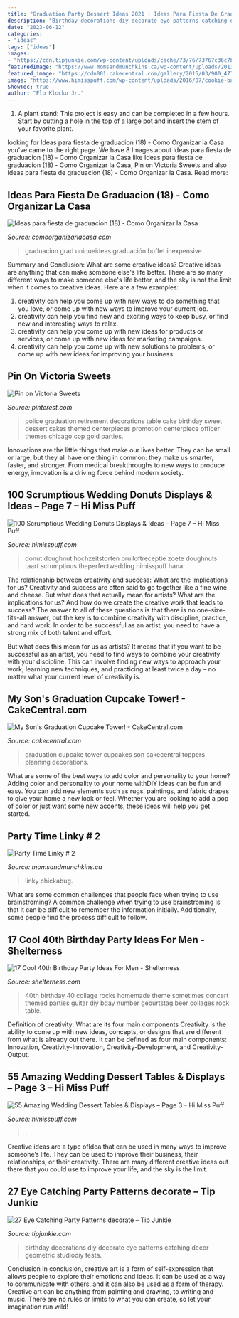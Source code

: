 ```yaml
---
title: "Graduation Party Dessert Ideas 2021 : Ideas Para Fiesta De Graduacion (18)"
description: "Birthday decorations diy decorate eye patterns catching decor geometric studiodiy festa"
date: "2023-06-12"
categories:
- "ideas"
tags: ["ideas"]
images:
- "https://cdn.tipjunkie.com/wp-content/uploads/cache/73/76/73767c36c7b9f708b020ce1b392b8a5c.jpg"
featuredImage: "https://www.momsandmunchkins.ca/wp-content/uploads/2013/08/mimis.jpg"
featured_image: "https://cdn001.cakecentral.com/gallery/2015/03/900_47792kVZN_my-sons-graduation-cupcake-tower.jpg"
image: "https://www.himisspuff.com/wp-content/uploads/2016/07/cookie-bar-wedding-dessert-table.jpg"
ShowToc: true
author: "Flo Klocko Jr."
---
```



1. A plant stand: This project is easy and can be completed in a few hours. Start by cutting a hole in the top of a large pot and insert the stem of your favorite plant.

	

		
looking for Ideas para fiesta de graduacion (18) - Como Organizar la Casa you've came to the right page. We have 8 Images about Ideas para fiesta de graduacion (18) - Como Organizar la Casa like Ideas para fiesta de graduacion (18) - Como Organizar la Casa, Pin on Victoria Sweets and also Ideas para fiesta de graduacion (18) - Como Organizar la Casa. Read more:
		
    
## Ideas Para Fiesta De Graduacion (18) - Como Organizar La Casa

<img loading=lazy src="https://comoorganizarlacasa.com/wp-content/uploads/2016/05/Ideas-para-fiesta-de-graduacion-18.jpg" onerror="this.onerror=null;this.src='https://tse2.mm.bing.net/th?id=OIP.MVq4WikEv-acodmCOX1-7wAAAA&amp;pid=15.1';" alt="Ideas para fiesta de graduacion (18) - Como Organizar la Casa">

_Source: comoorganizarlacasa.com_

>graduacion grad uniqueideas graduación buffet inexpensive. 

	

Summary and Conclusion: What are some creative ideas?
Creative ideas are anything that can make someone else's life better. There are so many different ways to make someone else's life better, and the sky is not the limit when it comes to creative ideas. Here are a few examples: 
1) creativity can help you come up with new ways to do something that you love, or come up with new ways to improve your current job. 
2) creativity can help you find new and exciting ways to keep busy, or find new and interesting ways to relax. 
3) creativity can help you come up with new ideas for products or services, or come up with new ideas for marketing campaigns. 
4) creativity can help you come up with new solutions to problems, or come up with new ideas for improving your business.

    
## Pin On Victoria Sweets

<img loading=lazy src="https://i.pinimg.com/736x/46/76/73/467673ba58cb8612d431b8f253b0d1ff.jpg" onerror="this.onerror=null;this.src='https://tse4.mm.bing.net/th?id=OIP.zzlFLTaiV9HqKF65_ZZ47QHaJ3&amp;pid=15.1';" alt="Pin on Victoria Sweets">

_Source: pinterest.com_

>police graduation retirement decorations table cake birthday sweet dessert cakes themed centerpieces promotion centerpiece officer themes chicago cop gold parties. 

	

Innovations are the little things that make our lives better. They can be small or large, but they all have one thing in common: they make us smarter, faster, and stronger. From medical breakthroughs to new ways to produce energy, innovation is a driving force behind modern society.

    
## 100 Scrumptious Wedding Donuts Displays &amp; Ideas – Page 7 – Hi Miss Puff

<img loading=lazy src="https://www.himisspuff.com/wp-content/uploads/2016/07/wedding-donut-dessert-table-1.jpg" onerror="this.onerror=null;this.src='https://tse4.mm.bing.net/th?id=OIP.UwOmGF9iqF-0lyT30diw-gHaLG&amp;pid=15.1';" alt="100 Scrumptious Wedding Donuts Displays &amp; Ideas – Page 7 – Hi Miss Puff">

_Source: himisspuff.com_

>donut doughnut hochzeitstorten bruiloftreceptie zoete doughnuts taart scrumptious theperfectwedding himisspuff hana. 

	

The relationship between creativity and success: What are the implications for us?
Creativity and success are often said to go together like a fine wine and cheese. But what does that actually mean for artists? What are the implications for us? And how do we create the creative work that leads to success?
The answer to all of these questions is that there is no one-size-fits-all answer, but the key is to combine creativity with discipline, practice, and hard work. In order to be successful as an artist, you need to have a strong mix of both talent and effort.

But what does this mean for us as artists? It means that if you want to be successful as an artist, you need to find ways to combine your creativity with your discipline. This can involve finding new ways to approach your work, learning new techniques, and practicing at least twice a day – no matter what your current level of creativity is.

    
## My Son&#039;s Graduation Cupcake Tower! - CakeCentral.com

<img loading=lazy src="https://cdn001.cakecentral.com/gallery/2015/03/900_47792kVZN_my-sons-graduation-cupcake-tower.jpg" onerror="this.onerror=null;this.src='https://tse1.mm.bing.net/th?id=OIP.njCwj_2pfzfuqdPqCrM_VwHaJ4&amp;pid=15.1';" alt="My Son&#039;s Graduation Cupcake Tower! - CakeCentral.com">

_Source: cakecentral.com_

>graduation cupcake tower cupcakes son cakecentral toppers planning decorations. 

	

What are some of the best ways to add color and personality to your home?
Adding color and personality to your home withDIY ideas can be fun and easy. You can add new elements such as rugs, paintings, and fabric drapes to give your home a new look or feel. Whether you are looking to add a pop of color or just want some new accents, these ideas will help you get started.

    
## Party Time Linky # 2

<img loading=lazy src="https://www.momsandmunchkins.ca/wp-content/uploads/2013/08/mimis.jpg" onerror="this.onerror=null;this.src='https://tse4.mm.bing.net/th?id=OIP.dSCZ_Xvri07WTg75f0-lKwAAAA&amp;pid=15.1';" alt="Party Time Linky # 2">

_Source: momsandmunchkins.ca_

>linky chickabug. 

	

What are some common challenges that people face when trying to use brainstroming?
A common challenge when trying to use brainstroming is that it can be difficult to remember the information initially. Additionally, some people find the process difficult to follow.

    
## 17 Cool 40th Birthday Party Ideas For Men - Shelterness

<img loading=lazy src="http://i.shelterness.com/2017/02/03-40th-birthday-photo-collage-with-a-guitar.jpg" onerror="this.onerror=null;this.src='https://tse4.mm.bing.net/th?id=OIP.HF4zwLBf3cGvYmB6seX3aQHaKr&amp;pid=15.1';" alt="17 Cool 40th Birthday Party Ideas For Men - Shelterness">

_Source: shelterness.com_

>40th birthday 40 collage rocks homemade theme sometimes concert themed parties guitar diy bday number geburtstag beer collages rock table. 

	

Definition of creativity: What are its four main components
Creativity is the ability to come up with new ideas, concepts, or designs that are different from what is already out there. It can be defined as four main components: Innovation, Creativity-Innovation, Creativity-Development, and Creativity-Output.

    
## 55 Amazing Wedding Dessert Tables &amp; Displays – Page 3 – Hi Miss Puff

<img loading=lazy src="https://www.himisspuff.com/wp-content/uploads/2016/07/cookie-bar-wedding-dessert-table.jpg" onerror="this.onerror=null;this.src='https://tse3.mm.bing.net/th?id=OIP.NMnvA3pZ1naKRkWylT57HgHaLH&amp;pid=15.1';" alt="55 Amazing Wedding Dessert Tables &amp; Displays – Page 3 – Hi Miss Puff">

_Source: himisspuff.com_

>. 

	

Creative ideas are a type ofIdea that can be used in many ways to improve someone’s life. They can be used to improve their business, their relationships, or their creativity. There are many different creative ideas out there that you could use to improve your life, and the sky is the limit.

    
## 27 Eye Catching Party Patterns decorate – Tip Junkie

<img loading=lazy src="https://cdn.tipjunkie.com/wp-content/uploads/cache/73/76/73767c36c7b9f708b020ce1b392b8a5c.jpg" onerror="this.onerror=null;this.src='https://tse4.mm.bing.net/th?id=OIP.orjifVJMPxyCN0Fi_ScjhwHaLH&amp;pid=15.1';" alt="27 Eye Catching Party Patterns decorate – Tip Junkie">

_Source: tipjunkie.com_

>birthday decorations diy decorate eye patterns catching decor geometric studiodiy festa. 

	

Conclusion
In conclusion, creative art is a form of self-expression that allows people to explore their emotions and ideas. It can be used as a way to communicate with others, and it can also be used as a form of therapy. Creative art can be anything from painting and drawing, to writing and music. There are no rules or limits to what you can create, so let your imagination run wild!

